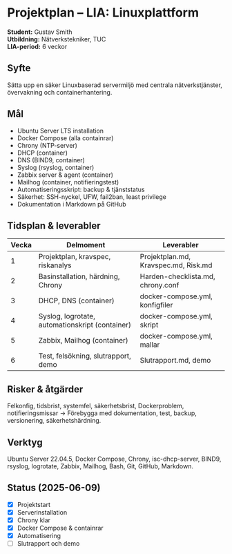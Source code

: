 # Projektplan – LIA: Linuxplattform

**Student:** Gustav Smith  
**Utbildning:** Nätverkstekniker, TUC  
**LIA-period:** 6 veckor

## Syfte
Sätta upp en säker Linuxbaserad servermiljö med centrala nätverkstjänster, övervakning och containerhantering.

## Mål
- Ubuntu Server LTS installation
- Docker Compose (alla containrar)
- Chrony (NTP-server)
- DHCP (container)
- DNS (BIND9, container)
- Syslog (rsyslog, container)
- Zabbix server & agent (container)
- Mailhog (container, notifieringstest)
- Automatiseringsskript: backup & tjänststatus
- Säkerhet: SSH-nyckel, UFW, fail2ban, least privilege
- Dokumentation i Markdown på GitHub

## Tidsplan & leverabler

| Vecka | Delmoment                                      | Leverabler                             |
|-------|------------------------------------------------|----------------------------------------|
| 1     | Projektplan, kravspec, riskanalys              | Projektplan.md, Kravspec.md, Risk.md   |
| 2     | Basinstallation, härdning, Chrony              | Harden-checklista.md, chrony.conf      |
| 3     | DHCP, DNS (container)                          | docker-compose.yml, konfigfiler        |
| 4     | Syslog, logrotate, automationskript (container)| docker-compose.yml, skript             |
| 5     | Zabbix, Mailhog (container)                    | docker-compose.yml, mallar             |
| 6     | Test, felsökning, slutrapport, demo            | Slutrapport.md, demo                   |

## Risker & åtgärder
Felkonfig, tidsbrist, systemfel, säkerhetsbrist, Dockerproblem, notifieringsmissar → Förebygga med dokumentation, test, backup, versionering, säkerhetshärdning.

## Verktyg
Ubuntu Server 22.04.5, Docker Compose, Chrony, isc-dhcp-server, BIND9, rsyslog, logrotate, Zabbix, Mailhog, Bash, Git, GitHub, Markdown.

## Status (2025-06-09)
- [x] Projektstart
- [x] Serverinstallation
- [X] Chrony klar
- [X] Docker Compose & containrar
- [X] Automatisering
- [ ] Slutrapport och demo
